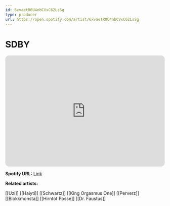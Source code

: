 ```yaml
---
id: 6xvaetR0U4nbCVxC62LsSg
type: producer
url: https://open.spotify.com/artist/6xvaetR0U4nbCVxC62LsSg
---
```

# SDBY

<iframe style="border-radius:12px" src="https://open.spotify.com/embed/artist/6xvaetR0U4nbCVxC62LsSg" width="100%" height="352" frameBorder="0" allowfullscreen="" allow="autoplay; clipboard-write; encrypted-media; fullscreen; picture-in-picture" loading="lazy"></iframe>

**Spotify URL:** [Link](https://open.spotify.com/artist/6xvaetR0U4nbCVxC62LsSg)

**Related artists:**

[[Uzi]]
[[Haiyti]]
[[Schwartz]]
[[King Orgasmus One]]
[[Perverz]]
[[Blokkmonsta]]
[[Hirntot Posse]]
[[Dr. Faustus]]
